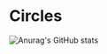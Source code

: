# Circles
![Anurag's GitHub stats](https://github-readme-stats.vercel.app/api?username=circlesewrun&count_private=true)
